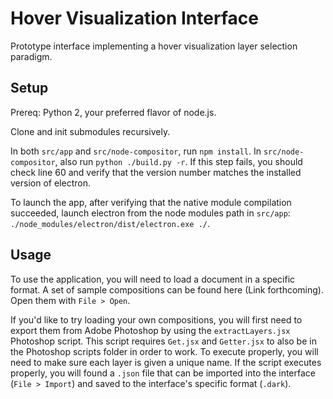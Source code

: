 # Hover Visualization Interface

Prototype interface implementing a hover visualization layer selection paradigm.

## Setup

Prereq: Python 2, your preferred flavor of node.js.

Clone and init submodules recursively.

In both `src/app` and `src/node-compositor`, run `npm install`. In `src/node-compositor`, also
run `python ./build.py -r`. If this step fails, you should check line 60 and verify that the version number
matches the installed version of electron.

To launch the app, after verifying that the native module compilation
succeeded, launch electron from the node modules path in `src/app`: `./node_modules/electron/dist/electron.exe ./`.

## Usage

To use the application, you will need to load a document in a specific format. A set of
sample compositions can be found here (Link forthcoming). Open them with `File > Open`.

If you'd like to try loading your own compositions, you will first need to export them from Adobe Photoshop
by using the `extractLayers.jsx` Photoshop script. This script requires `Get.jsx` and `Getter.jsx` to
also be in the Photoshop scripts folder in order to work. To execute properly, you will need to make sure
each layer is given a unique name. If the script executes properly, you will found a `.json` file that can be
imported into the interface (`File > Import`) and saved to the interface's specific format (`.dark`).

